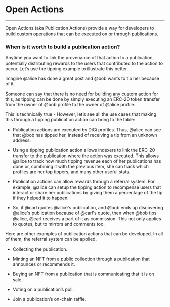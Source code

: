# Open Actions
---

Open Actions (aka Publication Actions) provide a way for developers to build custom operations that can be executed on or through publications.

### When is it worth to build a publication action?

Anytime you want to link the provenance of that action to a publication, potentially distributing rewards to the users that contributed to the action to occur. Let’s use the tipping example to illustrate this better.

Imagine @alice has done a great post and @bob wants to tip her because of it.

Someone can say that there is no need for building any custom action for this, as tipping can be done by simply executing an ERC-20 token transfer from the owner of @bob profile to the owner of @alice profile.

This is technically true - However, let’s see all the use cases that making this through a tipping publication action can bring to the table:

* Publication actions are executed by DiGi profiles. Thus, @alice can see that @bob has tipped her, instead of receiving a tip from an unknown address.

* Using a tipping publication action allows indexers to link the ERC-20 transfer to the publication where the action was executed. This allows @alice to track how much tipping revenue each of her publications has done or, combining it with the previous item, she can track which profiles are her top tippers, and many other useful stats.

* Publication actions can allow rewards through a referral system. For example, @alice can setup the tipping action to recompense users that interact or share her publications by giving them a percentage of the tip if they helped it to happen.

* So, if @carl quotes @alice's publication, and @bob ends up discovering @alice's publication because of @carl's quote, then when @bob tips @alice, @carl receives a part of it as commission. This not only applies to quotes, but to mirrors and comments too. 

Here are other examples of publication actions that can be developed. In all of them, the referral system can be applied.

* Collecting the publication.

* Minting an NFT from a public collection through a publication that announces or recommends it.

* Buying an NFT from a publication that is communicating that it is on sale.

* Voting on a publication’s poll.

* Join a publication’s on-chain raffle.
